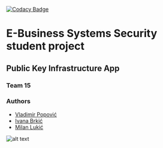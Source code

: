 [![Codacy Badge](https://api.codacy.com/project/badge/Grade/fb2007de17ac4f069b44e3483a46e16d)](https://www.codacy.com/manual/ivanabrkic/pki-bsep-tim15?utm_source=github.com&amp;utm_medium=referral&amp;utm_content=ivanabrkic/pki-bsep-tim15&amp;utm_campaign=Badge_Grade)
# E-Business Systems Security student project 
## Public Key Infrastructure App
### Team 15 
### Authors
*   [Vladimir Popović](https://github.com/PopovicV)
*   [Ivana Brkić](https://github.com/ivanabrkic)
*   [Milan Lukić](https://github.com/lukicMilan)

![alt text](https://github.com/ivanabrkic/BSEP_2019/blob/master/LogoMakr_3LXKFg.png "Logo")
